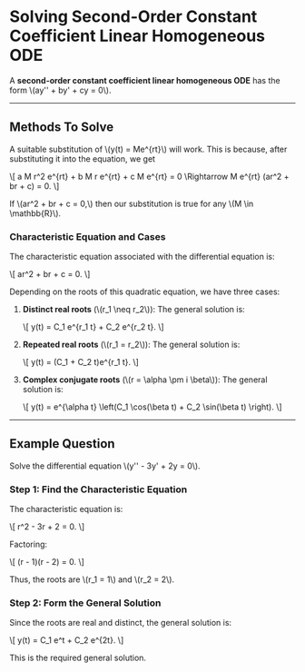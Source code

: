 # Solving Second-Order Constant Coefficient Linear Homogeneous ODE

A **second-order constant coefficient linear homogeneous ODE** has the form \\(ay'' + by' + cy = 0\\).

---

## Methods To Solve

A suitable substitution of \\(y(t) = Me^{rt}\\) will work. This is because, after substituting it into the equation, we get

\\[
    a M r^2 e^{rt} + b M r e^{rt} + c M e^{rt} = 0 \\Rightarrow M e^{rt} (ar^2 + br + c) = 0.
\\]

If \\(ar^2 + br + c = 0,\\) then our substitution is true for any \\(M \\in \\mathbb{R}\\).

### Characteristic Equation and Cases

The characteristic equation associated with the differential equation is:

\\[
    ar^2 + br + c = 0.
\\]

Depending on the roots of this quadratic equation, we have three cases:

1. **Distinct real roots** (\\(r_1 \\neq r_2\\)): The general solution is:

   \\[
       y(t) = C_1 e^{r_1 t} + C_2 e^{r_2 t}.
   \\]

2. **Repeated real roots** (\\(r_1 = r_2\\)): The general solution is:

   \\[
       y(t) = (C_1 + C_2 t)e^{r_1 t}.
   \\]

3. **Complex conjugate roots** (\\(r = \\alpha \\pm i \\beta\\)): The general solution is:

   \\[
       y(t) = e^{\\alpha t} \\left(C_1 \\cos(\\beta t) + C_2 \\sin(\\beta t) \\right).
   \\]

---

## Example Question

Solve the differential equation \\(y'' - 3y' + 2y = 0\\).

### Step 1: Find the Characteristic Equation

The characteristic equation is:

\\[
    r^2 - 3r + 2 = 0.
\\]

Factoring:

\\[
    (r - 1)(r - 2) = 0.
\\]

Thus, the roots are \\(r_1 = 1\\) and \\(r_2 = 2\\).

### Step 2: Form the General Solution

Since the roots are real and distinct, the general solution is:

\\[
    y(t) = C_1 e^t + C_2 e^{2t}.
\\]

This is the required general solution.

